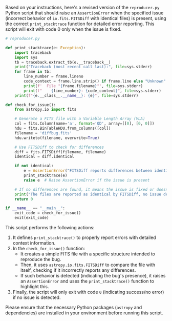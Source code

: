 Based on your instructions, here's a revised version of the `reproducer.py` Python script that should raise an `AssertionError` when the specified issue (incorrect behavior of `io.fits.FITSDiff` with identical files) is present, using the correct `print_stacktrace` function for detailed error reporting. This script will exit with code 0 only when the issue is fixed.

```python
# reproducer.py

def print_stacktrace(e: Exception):
    import traceback
    import sys
    tb = traceback.extract_tb(e.__traceback__)
    print("Traceback (most recent call last):", file=sys.stderr)
    for frame in tb:
        line_number = frame.lineno
        code_context = frame.line.strip() if frame.line else "Unknown"
        print(f'  File "{frame.filename}"', file=sys.stderr)
        print(f"    {line_number}: {code_context}", file=sys.stderr)
    print(f"{e.__class__.__name__}: {e}", file=sys.stderr)

def check_for_issue():
    from astropy.io import fits

    # Generate a FITS file with a Variable Length Array (VLA)
    col = fits.Column(name='a', format='QD', array=[[0], [0, 0]])
    hdu = fits.BinTableHDU.from_columns([col])
    filename = 'diffbug.fits'
    hdu.writeto(filename, overwrite=True)

    # Use FITSDiff to check for differences
    diff = fits.FITSDiff(filename, filename)
    identical = diff.identical

    if not identical:
        e = AssertionError("FITSDiff reports differences between identical files.")
        print_stacktrace(e)
        raise e  # Raise AssertionError if the issue is present

    # If no differences are found, it means the issue is fixed or doesn't occur
    print("The files are reported as identical by FITSDiff, no issue detected.")
    return 0

if __name__ == "__main__":
    exit_code = check_for_issue()
    exit(exit_code)
```

This script performs the following actions:
1. It defines `print_stacktrace()` to properly report errors with detailed context information.
2. In the `check_for_issue()` function:
   - It creates a simple FITS file with a specific structure intended to reproduce the bug.
   - Then, it uses `astropy.io.fits.FITSDiff` to compare the file with itself, checking if it incorrectly reports any differences.
   - If such behavior is detected (indicating the bug's presence), it raises an `AssertionError` and uses the `print_stacktrace()` function to highlight this.
3. Finally, the script will only exit with code `0` (indicating success/no error) if no issue is detected.

Please ensure that the necessary Python packages (`astropy` and dependencies) are installed in your environment before running this script.